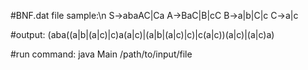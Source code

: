 #BNF.dat file sample:\n
S->abaAC|Ca
A->BaC|B|cC
B->a|b|C|c
C->a|c



#output:
(aba((a|b|(a|c)|c)a(a|c)|(a|b|(a|c)|c)|c(a|c))(a|c)|(a|c)a)


#run command:
java Main /path/to/input/file
